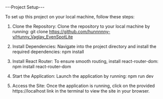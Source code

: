 ---Project Setup---

To set up this project on your local machine, follow these steps:

1) Clone the Repository:
Clone the repository to your local machine by running:
git clone https://github.com/hunnnnny-v/Hunny_Vaglay_EvenSpotLite


2) Install Dependencies:
Navigate into the project directory and install the required dependencies:
npm install


3) Install React Router:
To ensure smooth routing, install react-router-dom:
npm install react-router-dom

4) Start the Application:
Launch the application by running:
npm run dev


5) Access the Site:
Once the application is running, click on the provided https://localhost link in the terminal to view the site in your browser.

